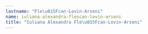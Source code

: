```yaml
---
lastname: "Fle\u015Fcan-Lovin-Arseni"
name: iuliana-alexandra-flescan-lovin-arseni
title: "Iuliana Alexandra Fle\u015Fcan-Lovin-Arseni"
---
```

